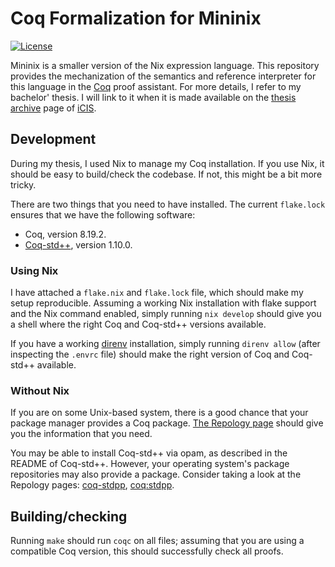 Coq Formalization for Mininix
=============================

[![License](https://img.shields.io/badge/License-BSD_3--Clause-blue.svg)](https://opensource.org/licenses/BSD-3-Clause)

Mininix is a smaller version of the Nix expression language. This repository
provides the mechanization of the semantics and reference interpreter for this
language in the [Coq](https://coq.inria.fr/) proof assistant. For more details,
I refer to my bachelor' thesis. I will link to it when it is made available on
the [thesis archive](https://www.cs.ru.nl/bachelors-theses/) page of
[iCIS](https://www.ru.nl/en/institute-for-computing-and-information-sciences).

## Development

During my thesis, I used Nix to manage my Coq installation. If you use Nix, it
should be easy to build/check the codebase. If not, this might be a bit more
tricky.

There are two things that you need to have installed. The current `flake.lock`
ensures that we have the following software:

- Coq, version 8.19.2.
- [Coq-std++](https://gitlab.mpi-sws.org/iris/stdpp), version 1.10.0.

### Using Nix

I have attached a `flake.nix` and `flake.lock` file, which should make my setup
reproducible. Assuming a working Nix installation with flake support and the
Nix command enabled, simply running `nix develop` should give you a shell where
the right Coq and Coq-std++ versions available.

If you have a working [direnv](https://direnv.net/) installation, simply
running `direnv allow` (after inspecting the `.envrc` file) should make the
right version of Coq and Coq-std++ available.

### Without Nix

If you are on some Unix-based system, there is a good chance that your package
manager provides a Coq package. [The Repology
page](https://repology.org/project/coq/versions) should give you the
information that you need.

You may be able to install Coq-std++ via opam, as described in the README of
Coq-std++. However, your operating system's package repositories may also
provide a package. Consider taking a look at the Repology pages:
[coq-stdpp](https://repology.org/project/coq-stdpp/versions),
[coq:stdpp](https://repology.org/project/coq:stdpp/versions).

## Building/checking

Running `make` should run `coqc` on all files; assuming that you are using a
compatible Coq version, this should successfully check all proofs.
